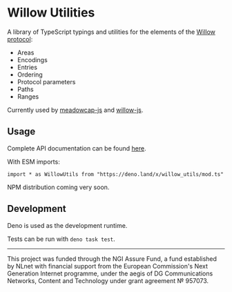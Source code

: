 # Willow Utilities

A library of TypeScript typings and utilities for the elements of the
[Willow protocol](https://willowprotocol.org):

- Areas
- Encodings
- Entries
- Ordering
- Protocol parameters
- Paths
- Ranges

Currently used by
[meadowcap-js](https://github.com/earthstar-project/meadowcap-js) and
[willow-js](https://github.com/earthstar-project/willow-js).

## Usage

Complete API documentation can be found
[here](https://deno.land/x/willow_utils/mod.ts).

With ESM imports:

```
import * as WillowUtils from "https://deno.land/x/willow_utils/mod.ts"
```

NPM distribution coming very soon.

## Development

Deno is used as the development runtime.

Tests can be run with `deno task test`.

---

This project was funded through the NGI Assure Fund, a fund established by NLnet
with financial support from the European Commission's Next Generation Internet
programme, under the aegis of DG Communications Networks, Content and Technology
under grant agreement № 957073.
